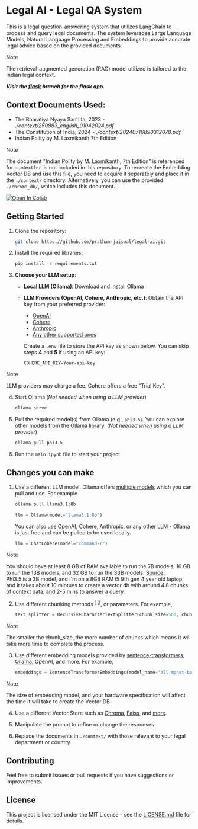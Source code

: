 # Legal AI - Legal QA System

This is a legal question-answering system that utilizes LangChain to process and query legal documents. The system leverages Large Language Models, Natural Language Processing and Embeddings to provide accurate legal advice based on the provided documents.

> [!NOTE]
> The retrieval-augmented generation (RAG) model utilized is tailored to the Indian legal context.

***Visit the [flask](https://github.com/pratham-jaiswal/legal-ai/tree/flask) branch for the flask app.***

## Context Documents Used:
- The Bharatiya Nyaya Sanhita, 2023 - *./context/250883_english_01042024.pdf*
- The Constitution of India, 2024 - *./context/20240716890312078.pdf*
- Indian Polity by M. Laxmikanth 7th Edition

> [!NOTE]
> The document "Indian Polity by M. Laxmikanth, 7th Edition" is referenced for context but is not included in this repository. To recreate the Embedding Vector DB and use this file, you need to acquire it separately and place it in the `./context/` directory. Alternatively, you can use the provided `./chroma_db/`, which includes this document.

[![Open In Colab](https://colab.research.google.com/assets/colab-badge.svg)](https://colab.research.google.com/github/pratham-jaiswal/legal-ai/blob/main/main.ipynb "Open in Colab")

## Getting Started

1. Clone the repository:
    ```sh
    git clone https://github.com/pratham-jaiswal/legal-ai.git
    ```

2. Install the required libraries:
    ```sh
    pip install -r requirements.txt
    ```

3. **Choose your LLM setup**:
   
    - **Local LLM (Ollama)**: Download and install [Ollama](https://ollama.com/download)
   
    - **LLM Providers (OpenAI, Cohere, Anthropic, etc.)**: Obtain the API key from your preferred provider:
        - [OpenAI](https://platform.openai.com/api-keys)
        - [Cohere](https://dashboard.cohere.com/api-keys)
        - [Anthropic](https://console.anthropic.com/settings/keys)
        - [Any other supported ones](https://python.langchain.com/docs/integrations/chat/)

        Create a `.env` file to store the API key as shown below. You can skip steps **4** and **5** if using an API key:
        ```env
        COHERE_API_KEY=Your-api-key
        ```

> [!NOTE]
> LLM providers may charge a fee. Cohere offers a free "Trial Key".

4. Start Ollama (*Not needed when using a LLM provider*)
    ```sh
    ollama serve
    ```

5. Pull the required model(s) from Ollama (e.g., `phi3.5`). You can explore other models from the [Ollama library](https://ollama.com/library). (*Not needed when using a LLM provider*)
    ```sh
    ollama pull phi3.5
    ```

6. Run the `main.ipynb` file to start your project.

## Changes you can make

1. Use a different LLM model. Ollama offers [multiple models](https://ollama.com/library) which you can pull and use. For example
    ```sh
    ollama pull llama3.1:8b
    ```

    ```py
    llm = Ollama(model="llama3.1:8b")
    ```

    You can also use OpenAI, Cohere, Anthropic, or any other LLM - Ollama is just free and can be pulled to be used locally.
    ```py
    llm = ChatCohere(model="command-r")
    ```

> [!NOTE]
> You should have at least 8 GB of RAM available to run the 7B models, 16 GB to run the 13B models, and 32 GB to run the 33B models. [Source](https://github.com/ollama/ollama?tab=readme-ov-file#model-library).</br>
> Phi3.5 is a 3B model, and I'm on a 8GB RAM i5 9th gen 4 year old laptop, and it takes about 10 mintues to create a vector db with around 4.8 chunks of context data, and 2-5 mins to answer a query.

2. Use different chunking methods <sup>[1](https://python.langchain.com/v0.2/docs/how_to/#text-splitters)</sup> <sup>[2](https://blog.lancedb.com/chunking-techniques-with-langchain-and-llamaindex/)</sup>, or parameters. For example,
    ```py
    text_splitter = RecursiveCharacterTextSplitter(chunk_size=500, chunk_overlap=70)
    ```
> [!NOTE]
> The smaller the chunk_size, the more number of chunks which means it will take more time to complete the process.

3. Use different embedding models provided by [sentence-transformers](https://huggingface.co/sentence-transformers#models), [Ollama](https://ollama.com/blog/embedding-models), OpenAI, and more. For example,
    ```py
    embeddings = SentenceTransformerEmbeddings(model_name="all-mpnet-base-v2")
    ```

> [!NOTE]
> The size of embedding model, and your hardware specification will affect the time it will take to create the Vector DB.

4. Use a different Vector Store such as [Chroma](https://python.langchain.com/v0.2/docs/integrations/vectorstores/chroma/), [Faiss](https://python.langchain.com/v0.2/docs/integrations/vectorstores/faiss/), and [more](https://python.langchain.com/v0.2/docs/integrations/vectorstores/).

5. Manipulate the prompt to refine or change the responses.

6. Replace the documents in `./context/` with those relevant to your legal department or country.

## Contributing

Feel free to submit issues or pull requests if you have suggestions or improvements.

## License

This project is licensed under the MIT License - see the [LICENSE.md](https://github.com/pratham-jaiswal/legal-ai/blob/main/LICENSE) file for details.